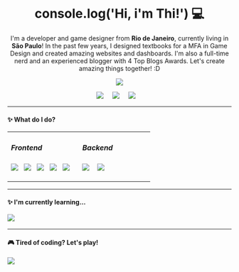<h1 align='center'> console.log('Hi, i'm Thi!') 💻 </h1>

<p align='center'>
  I'm a developer and game designer from <b>Rio de Janeiro</b>, currently living in <b>São Paulo</b>! In the past few years, I designed textbooks for a MFA in Game Design and created amazing websites and dashboards. I'm also a full-time nerd and an experienced blogger with 4 Top Blogs Awards. Let's create amazing things together! :D
</p>
<p align='center'>
  <a href="#"><img src="https://visitor-badge.glitch.me/badge?page_id=juxthi.uxthi"></a>
</p>


<p align='center'>
  <a href="https://twitter.com/thiwtf"><img src="https://img.shields.io/badge/twitter-%231DA1F2.svg?&style=for-the-badge&logo=twitter&logoColor=white" /></a>&nbsp;&nbsp;&nbsp;&nbsp;
  <a href="https://www.linkedin.com/in/gamedesignbrasil/"><img src="https://img.shields.io/badge/linkedin-%230077B5.svg?&style=for-the-badge&logo=linkedin&logoColor=white" /></a>&nbsp;&nbsp;&nbsp;&nbsp;
  <a href="mailto:thiago@spelbook.com.brb?subject=Oi%20Thi"><img src="https://img.shields.io/badge/gmail-%23D14836.svg?&style=for-the-badge&logo=gmail&logoColor=white" /></a>&nbsp;&nbsp;&nbsp;&nbsp;
</p>

<hr>

<h4>✨ What do I do?</h4>
<table>
  <tr>
    <td valign="top" width="50%">
    <h5>Frontend</h5>
    <p>
      <img src="https://img.shields.io/badge/html5%20-%23e34f26.svg?&style=for-the-badge&logo=html5&logoColor=white" />&nbsp;&nbsp;
      <img src="https://img.shields.io/badge/css3%20-%231572B6.svg?&style=for-the-badge&logo=css3&logoColor=white" />&nbsp;&nbsp;
      <img src="https://img.shields.io/badge/javascript%20-%23F7DF1E.svg?&style=for-the-badge&logo=javascript&logoColor=white" />&nbsp;&nbsp;
      <img src="https://img.shields.io/badge/react%20-%230769ad.svg?&style=for-the-badge&logo=react&logoColor=white" />&nbsp;&nbsp;
      <img src="https://img.shields.io/badge/styledcomponents%20-%23db7093.svg?&style=for-the-badge&logo=styled-components&logoColor=white" />&nbsp;&nbsp;&nbsp;
    </p>
    </td>
    <td valign="top" width="50%">
      <h5>Backend</h5>
        <p>
          <img src="https://img.shields.io/badge/node.js%20-%23339933.svg?&style=for-the-badge&logo=node.js&logoColor=white" />&nbsp;&nbsp;&nbsp;
          <img src="https://img.shields.io/badge/sql%20-%234d97ff.svg?&style=for-the-badge&logo=sql&logoColor=white" />&nbsp;&nbsp;&nbsp;
        </p>
    </td>
   </tr>
 </table>

<hr>

<h4>✨ I'm currently learning...</h4>
<p>
  <img src="https://img.shields.io/badge/graphql%20-%234d97ff.svg?&style=for-the-badge&logo=graphql&logoColor=white" />&nbsp;&nbsp;&nbsp;
</p>

<hr>

<h4>🎮 Tired of coding? Let's play!</h4>
<p align="left">
  <a href="https://steamcommunity.com/id/thiwtf"><img src="https://img.shields.io/badge/Steam-%23000000.svg?&style=for-the-badge&logo=steam&logoColor=white" /></a>&nbsp;&nbsp;&nbsp;
</p>

